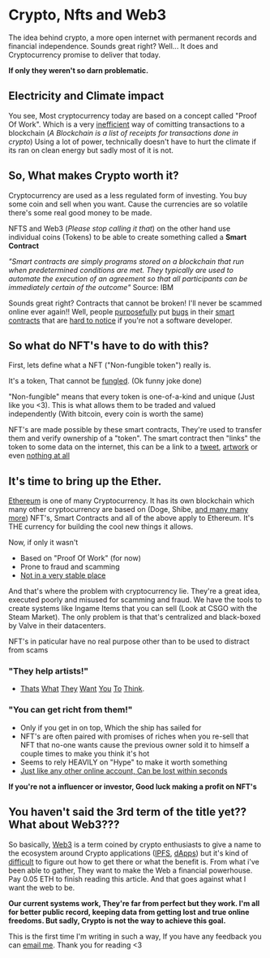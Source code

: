 # Crypto, Nfts and Web3
The idea behind crypto, a more open internet with permanent records and financial independence. Sounds great right? Well... It does and Cryptocurrency promise to deliver that today.


**If only they weren't so darn problematic.**

## Electricity and Climate impact 
You see, Most cryptocurrency today are based on a concept called "Proof Of Work". Which is a very [inefficient](https://www.nytimes.com/interactive/2021/09/03/climate/bitcoin-carbon-footprint-electricity.html) way of comitting transactions to a blockchain
(*A Blockchain is a list of receipts for transactions done in crypto*)
Using a lot of power, technically doesn't have to hurt the climate if its ran on clean energy but sadly most of it is not.

## So, What makes Crypto worth it?
Cryptocurrency are used as a less regulated form of investing. You buy some coin and sell when you want. Cause the currencies are so volatile there's some real good money to be made.

NFTS and Web3 (*Please stop calling it that*) on the other hand use individual coins (Tokens) to be able to create something called a **Smart Contract**

*"Smart contracts are simply programs stored on a blockchain that run when predetermined conditions are met. 
They typically are used to automate the execution of an agreement so that all participants can be immediately certain of the outcome"* Source: IBM

Sounds great right? Contracts that cannot be broken! I'll never be scammed online ever again!! Well, people [purposefully](https://technode.com/2020/07/10/chinese-police-bust-14-million-smart-contracts-scam/) put [bugs](https://arstechnica.com/information-technology/2021/12/hackers-drain-31-million-from-cryptocurrency-service-monox-finance/) in their [smart](https://jeiwan.net/posts/flashloan-scam/) [contracts](https://www.usenix.org/conference/usenixsecurity19/presentation/ferreira) that are [hard to notice](https://tij.me/blog/scamming-people-via-ethereum-smart-contracts/) if you're not a software developer.

## So what do NFT's have to do with this?
First, lets define what a NFT ("Non-fungible token") really is.

It's a token, That cannot be [fungled](https://hollowknight.fandom.com/wiki/Fungling). (Ok funny joke done)

"Non-fungible" means that every token is one-of-a-kind and unique (Just like you <3). This is what allows them to be traded and valued independently (With bitcoin, every coin is worth the same)


NFT's are made possible by these smart contracts, They're used to transfer them and verify ownership of a "token".
The smart contract then "links" the token to some data on the internet, this can be a link to a [tweet](https://opensea.io/collection/tweets), [artwork](https://opensea.io/assets/matic/0x2953399124f0cbb46d2cbacd8a89cf0599974963/72849032533962044181899916662165598235188374386140962593886963003460713185281) or even [nothing at all](https://www.theverge.com/2021/3/25/22349242/nft-metadata-explained-art-crypto-urls-links-ipfs)

## It's time to bring up the Ether.
[Ethereum](https://en.wikipedia.org/wiki/Ethereum) is one of many Cryptocurrency. It has its own blockchain which many other cryptocurrency are based on (Doge, Shibe, [and many many more](https://coinmarketcap.com/tokens/views/all/))
NFT's, Smart Contracts and all of the above apply to Ethereum. It's THE currency for building the cool new things it allows.


Now, if only it wasn't
- Based on "Proof Of Work" (for now)
- Prone to fraud and scamming
- [Not in a very stable place](https://techcrunch.com/2018/09/02/the-collapse-of-eth-is-inevitable)


And that's where the problem with cryptocurrency lie. They're a great idea, executed poorly and misused for scamming and fraud. We have the tools to create systems like Ingame Items that you can sell (Look at CSGO with the Steam Market). 
The only problem is that that's centralized and black-boxed by Valve in their datacenters.


NFT's in paticular have no real purpose other than to be used to distract from scams

### "They help artists!"
- [Thats](https://futurism.com/the-byte/artist-stealing-nfts) [What](https://hyperallergic.com/702309/artists-say-plagiarized-nfts-are-plaguing-their-community/) [They](https://hyperallergic.com/702309/artists-say-plagiarized-nfts-are-plaguing-their-community/) [Want](https://www.vice.com/en/article/n7vxe7/people-are-stealing-art-and-turning-it-into-nfts) [You](https://www.wired.co.uk/article/nft-fraud-qinni-art) [To](https://melmagazine.com/en-us/story/art-theft-nfts) [Think](https://www.artnews.com/art-news/news/todd-kramer-nft-theft-1234614874/).

### "You can get richt from them!"
- Only if you get in on top, Which the ship has sailed for
- NFT's are often paired with promises of riches when you re-sell that NFT that no-one wants cause the previous owner sold it to himself a couple times to make you think it's hot
- Seems to rely HEAVILY on "Hype" to make it worth something
- [Just like any other online account, Can be lost within seconds](https://web.archive.org/web/20211230071313/https://twitter.com/toddkramer1/status/1476450669406175234)

 
**If you're not a influencer or investor, Good luck making a profit on NFT's**

## You haven't said the 3rd term of the title yet?? What about Web3???
So basically, [Web3](https://en.wikipedia.org/wiki/Web3) is a term coined by crypto enthusiasts to give a name to the ecosystem around Crypto applications ([IPFS](https://ipfs.io/), [dApps](https://ethereum.org/en/dapps/)) but it's kind of [difficult](https://www.google.com/search?q=how+to+get+on+web3) to figure out how to get there or what the benefit is.
From what i've been able to gather, They want to make the Web a financial powerhouse. Pay 0.05 ETH to finish reading this article. And that goes against what I want the web to be.


**Our current systems work, They're far from perfect but they work. I'm all for better public record, keeping data from getting lost and true online freedoms. But sadly, Crypto is not the way to achieve this goal.**

This is the first time I'm writing in such a way, If you have any feedback you can [email me](feedback@beeps.dev). Thank you for reading <3